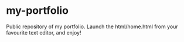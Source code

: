 # my-portfolio
Public repository of my portfolio. 
Launch the html/home.html from your favourite text editor, 
and enjoy! 

